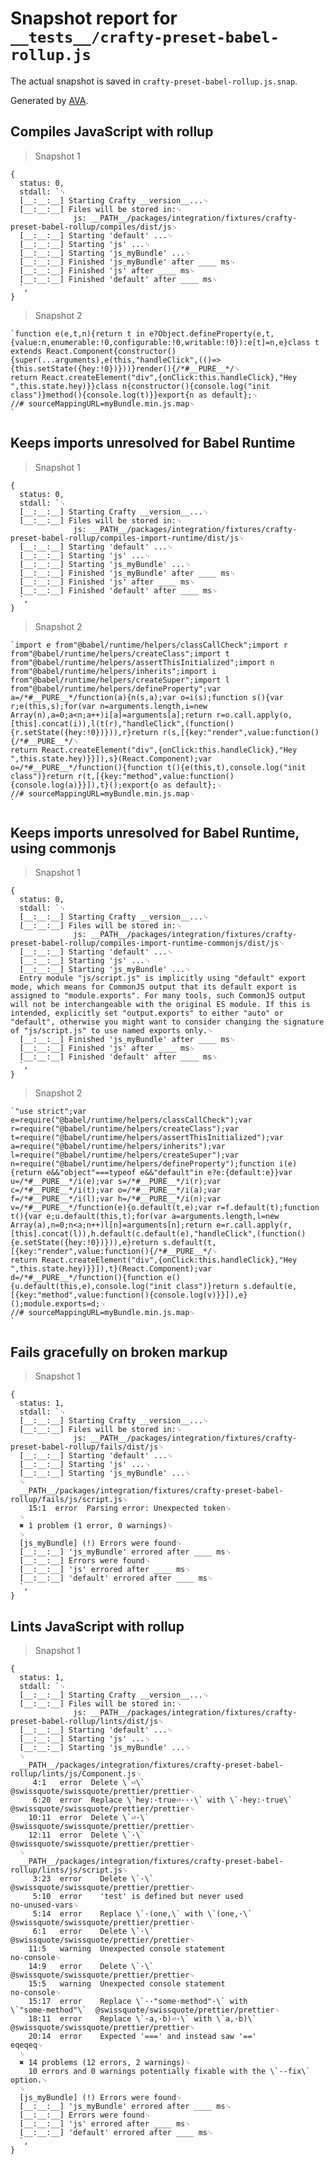 # Snapshot report for `__tests__/crafty-preset-babel-rollup.js`

The actual snapshot is saved in `crafty-preset-babel-rollup.js.snap`.

Generated by [AVA](https://avajs.dev).

## Compiles JavaScript with rollup

> Snapshot 1

    {
      status: 0,
      stdall: `␊
      [__:__:__] Starting Crafty __version__...␊
      [__:__:__] Files will be stored in:␊
                  js: __PATH__/packages/integration/fixtures/crafty-preset-babel-rollup/compiles/dist/js␊
      [__:__:__] Starting 'default' ...␊
      [__:__:__] Starting 'js' ...␊
      [__:__:__] Starting 'js_myBundle' ...␊
      [__:__:__] Finished 'js_myBundle' after ____ ms␊
      [__:__:__] Finished 'js' after ____ ms␊
      [__:__:__] Finished 'default' after ____ ms␊
      `,
    }

> Snapshot 2

    `function e(e,t,n){return t in e?Object.defineProperty(e,t,{value:n,enumerable:!0,configurable:!0,writable:!0}):e[t]=n,e}class t extends React.Component{constructor(){super(...arguments),e(this,"handleClick",(()=>{this.setState({hey:!0})}))}render(){/*#__PURE__*/␊
    return React.createElement("div",{onClick:this.handleClick},"Hey ",this.state.hey)}}class n{constructor(){console.log("init class")}method(){console.log(t)}}export{n as default};␊
    //# sourceMappingURL=myBundle.min.js.map␊
    `

## Keeps imports unresolved for Babel Runtime

> Snapshot 1

    {
      status: 0,
      stdall: `␊
      [__:__:__] Starting Crafty __version__...␊
      [__:__:__] Files will be stored in:␊
                  js: __PATH__/packages/integration/fixtures/crafty-preset-babel-rollup/compiles-import-runtime/dist/js␊
      [__:__:__] Starting 'default' ...␊
      [__:__:__] Starting 'js' ...␊
      [__:__:__] Starting 'js_myBundle' ...␊
      [__:__:__] Finished 'js_myBundle' after ____ ms␊
      [__:__:__] Finished 'js' after ____ ms␊
      [__:__:__] Finished 'default' after ____ ms␊
      `,
    }

> Snapshot 2

    `import e from"@babel/runtime/helpers/classCallCheck";import r from"@babel/runtime/helpers/createClass";import t from"@babel/runtime/helpers/assertThisInitialized";import n from"@babel/runtime/helpers/inherits";import i from"@babel/runtime/helpers/createSuper";import l from"@babel/runtime/helpers/defineProperty";var a=/*#__PURE__*/function(a){n(s,a);var o=i(s);function s(){var r;e(this,s);for(var n=arguments.length,i=new Array(n),a=0;a<n;a++)i[a]=arguments[a];return r=o.call.apply(o,[this].concat(i)),l(t(r),"handleClick",(function(){r.setState({hey:!0})})),r}return r(s,[{key:"render",value:function(){/*#__PURE__*/␊
    return React.createElement("div",{onClick:this.handleClick},"Hey ",this.state.hey)}}]),s}(React.Component);var o=/*#__PURE__*/function(){function t(){e(this,t),console.log("init class")}return r(t,[{key:"method",value:function(){console.log(a)}}]),t}();export{o as default};␊
    //# sourceMappingURL=myBundle.min.js.map␊
    `

## Keeps imports unresolved for Babel Runtime, using commonjs

> Snapshot 1

    {
      status: 0,
      stdall: `␊
      [__:__:__] Starting Crafty __version__...␊
      [__:__:__] Files will be stored in:␊
                  js: __PATH__/packages/integration/fixtures/crafty-preset-babel-rollup/compiles-import-runtime-commonjs/dist/js␊
      [__:__:__] Starting 'default' ...␊
      [__:__:__] Starting 'js' ...␊
      [__:__:__] Starting 'js_myBundle' ...␊
      Entry module "js/script.js" is implicitly using "default" export mode, which means for CommonJS output that its default export is assigned to "module.exports". For many tools, such CommonJS output will not be interchangeable with the original ES module. If this is intended, explicitly set "output.exports" to either "auto" or "default", otherwise you might want to consider changing the signature of "js/script.js" to use named exports only.␊
      [__:__:__] Finished 'js_myBundle' after ____ ms␊
      [__:__:__] Finished 'js' after ____ ms␊
      [__:__:__] Finished 'default' after ____ ms␊
      `,
    }

> Snapshot 2

    `"use strict";var e=require("@babel/runtime/helpers/classCallCheck");var r=require("@babel/runtime/helpers/createClass");var t=require("@babel/runtime/helpers/assertThisInitialized");var a=require("@babel/runtime/helpers/inherits");var l=require("@babel/runtime/helpers/createSuper");var n=require("@babel/runtime/helpers/defineProperty");function i(e){return e&&"object"===typeof e&&"default"in e?e:{default:e}}var u=/*#__PURE__*/i(e);var s=/*#__PURE__*/i(r);var c=/*#__PURE__*/i(t);var o=/*#__PURE__*/i(a);var f=/*#__PURE__*/i(l);var h=/*#__PURE__*/i(n);var v=/*#__PURE__*/function(e){o.default(t,e);var r=f.default(t);function t(){var e;u.default(this,t);for(var a=arguments.length,l=new Array(a),n=0;n<a;n++)l[n]=arguments[n];return e=r.call.apply(r,[this].concat(l)),h.default(c.default(e),"handleClick",(function(){e.setState({hey:!0})})),e}return s.default(t,[{key:"render",value:function(){/*#__PURE__*/␊
    return React.createElement("div",{onClick:this.handleClick},"Hey ",this.state.hey)}}]),t}(React.Component);var d=/*#__PURE__*/function(){function e(){u.default(this,e),console.log("init class")}return s.default(e,[{key:"method",value:function(){console.log(v)}}]),e}();module.exports=d;␊
    //# sourceMappingURL=myBundle.min.js.map␊
    `

## Fails gracefully on broken markup

> Snapshot 1

    {
      status: 1,
      stdall: `␊
      [__:__:__] Starting Crafty __version__...␊
      [__:__:__] Files will be stored in:␊
                  js: __PATH__/packages/integration/fixtures/crafty-preset-babel-rollup/fails/dist/js␊
      [__:__:__] Starting 'default' ...␊
      [__:__:__] Starting 'js' ...␊
      [__:__:__] Starting 'js_myBundle' ...␊
      ␊
      __PATH__/packages/integration/fixtures/crafty-preset-babel-rollup/fails/js/script.js␊
        15:1  error  Parsing error: Unexpected token␊
      ␊
      ✖ 1 problem (1 error, 0 warnings)␊
      ␊
      [js_myBundle] (!) Errors were found␊
      [__:__:__] 'js_myBundle' errored after ____ ms␊
      [__:__:__] Errors were found␊
      [__:__:__] 'js' errored after ____ ms␊
      [__:__:__] 'default' errored after ____ ms␊
      `,
    }

## Lints JavaScript with rollup

> Snapshot 1

    {
      status: 1,
      stdall: `␊
      [__:__:__] Starting Crafty __version__...␊
      [__:__:__] Files will be stored in:␊
                  js: __PATH__/packages/integration/fixtures/crafty-preset-babel-rollup/lints/dist/js␊
      [__:__:__] Starting 'default' ...␊
      [__:__:__] Starting 'js' ...␊
      [__:__:__] Starting 'js_myBundle' ...␊
      ␊
      __PATH__/packages/integration/fixtures/crafty-preset-babel-rollup/lints/js/Component.js␊
         4:1   error  Delete \`⏎\`                                 @swissquote/swissquote/prettier/prettier␊
         6:20  error  Replace \`hey:·true⏎···\` with \`·hey:·true\`  @swissquote/swissquote/prettier/prettier␊
        10:11  error  Delete \`⏎·\`                                @swissquote/swissquote/prettier/prettier␊
        12:11  error  Delete \`·\`                                 @swissquote/swissquote/prettier/prettier␊
      ␊
      __PATH__/packages/integration/fixtures/crafty-preset-babel-rollup/lints/js/script.js␊
         3:23  error    Delete \`·\`                                       @swissquote/swissquote/prettier/prettier␊
         5:10  error    'test' is defined but never used                 no-unused-vars␊
         5:14  error    Replace \`·(one,\` with \`(one,·\`                   @swissquote/swissquote/prettier/prettier␊
         6:1   error    Delete \`·\`                                       @swissquote/swissquote/prettier/prettier␊
        11:5   warning  Unexpected console statement                     no-console␊
        14:9   error    Delete \`·\`                                       @swissquote/swissquote/prettier/prettier␊
        15:5   warning  Unexpected console statement                     no-console␊
        15:17  error    Replace \`··"some·method"·\` with \`"some·method"\`  @swissquote/swissquote/prettier/prettier␊
        18:11  error    Replace \`·a,·b)⏎·\` with \`a,·b)\`                  @swissquote/swissquote/prettier/prettier␊
        20:14  error    Expected '===' and instead saw '=='              eqeqeq␊
      ␊
      ✖ 14 problems (12 errors, 2 warnings)␊
        10 errors and 0 warnings potentially fixable with the \`--fix\` option.␊
      ␊
      [js_myBundle] (!) Errors were found␊
      [__:__:__] 'js_myBundle' errored after ____ ms␊
      [__:__:__] Errors were found␊
      [__:__:__] 'js' errored after ____ ms␊
      [__:__:__] 'default' errored after ____ ms␊
      `,
    }
